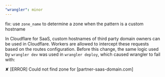 ```yaml
---
"wrangler": minor
---
```


fix: use `zone_name` to determine a zone when the pattern is a custom hostname

In Cloudflare for SaaS, custom hostnames of third party domain owners can be used in Cloudflare.
Workers are allowed to intercept these requests based on the routes configuration.
Before this change, the same logic used by `wrangler dev` was used in `wrangler deploy`, which caused wrangler to fail with:

✘ [ERROR] Could not find zone for [partner-saas-domain.com]
